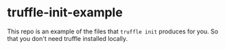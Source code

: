 # truffle-init-example
This repo is an example of the files that `truffle init` produces for you. So that you don't need truffle installed locally.
